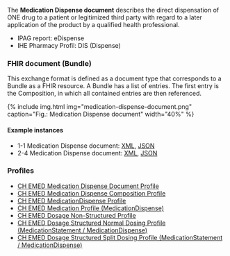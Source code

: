 The **Medication Dispense document** describes the direct dispensation of ONE drug to a patient or legitimized third party with regard to a later application of the product by a qualified health professional.
    
* IPAG report: eDispense
* IHE Pharmacy Profil: DIS (Dispense)


### FHIR document (Bundle)
This exchange format is defined as a document type that corresponds to a Bundle as a FHIR resource. A Bundle has a list of entries. The first entry is the Composition, in which all contained entries are then referenced.

{% include img.html img="medication-dispense-document.png" caption="Fig.: Medication Dispense document" width="40%" %}

#### Example instances
* 1-1 Medication Dispense document: [XML](Bundle-1-2-MedicationDispense.xml.html), [JSON](Bundle-1-2-MedicationDispense.json.html)
* 2-4 Medication Dispense document: [XML](Bundle-2-4-MedicationDispense.xml.html), [JSON](Bundle-2-4-MedicationDispense.json.html)

### Profiles
* [CH EMED Medication Dispense Document Profile](StructureDefinition-ch-emed-document-medicationdispense.html)
* [CH EMED Medication Dispense Composition Profile](StructureDefinition-ch-emed-composition-medicationdispense.html)
* [CH EMED MedicationDispense Profile](StructureDefinition-ch-emed-medicationdispense.html)
* [CH EMED Medication Profile (MedicationDispense)](StructureDefinition-ch-emed-medication-medicationdispense.html)
* [CH EMED Dosage Non-Structured Profile](StructureDefinition-ch-emed-dosage-nonstructured.html)
* [CH EMED Dosage Structured Normal Dosing Profile (MedicationStatement / MedicationDispense)](StructureDefinition-ch-emed-dosage-structured-normal.html)
* [CH EMED Dosage Structured Split Dosing Profile (MedicationStatement / MedicationDispense)](StructureDefinition-ch-emed-dosage-structured-split.html)

